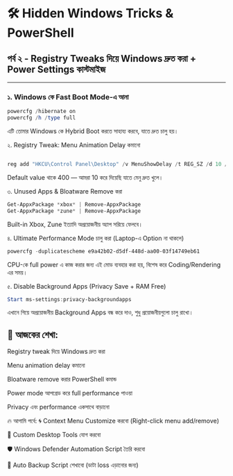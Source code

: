 # 🛠 Hidden Windows Tricks & PowerShell  
## পর্ব ২ - Registry Tweaks দিয়ে Windows দ্রুত করা + Power Settings কাস্টমাইজ

---

### ১. Windows কে Fast Boot Mode-এ আনা
```powershell
powercfg /hibernate on
powercfg /h /type full
```
এটি তোমার Windows কে Hybrid Boot করতে সাহায্য করবে, যাতে দ্রুত চালু হয়।

২. Registry Tweak: Menu Animation Delay কমানো
```powershell

reg add "HKCU\Control Panel\Desktop" /v MenuShowDelay /t REG_SZ /d 10 /f
```
Default value থাকে 400 — আমরা 10 করে দিয়েছি যাতে মেনু দ্রুত খুলে।

৩. Unused Apps & Bloatware Remove করা
```powershell
Get-AppxPackage *xbox* | Remove-AppxPackage
Get-AppxPackage *zune* | Remove-AppxPackage
```
Built-in Xbox, Zune ইত্যাদি অপ্রয়োজনীয় অ্যাপ সরিয়ে ফেলবে।

৪. Ultimate Performance Mode চালু করা (Laptop-এ Option না থাকলে)
```powershell
powercfg -duplicatescheme e9a42b02-d5df-448d-aa00-03f14749eb61
```
CPU-কে full power এ কাজ করার জন্য এই মোড ব্যবহার করা হয়, বিশেষ করে Coding/Rendering এর সময়।

৫. Disable Background Apps (Privacy Save + RAM Free)
```powershell
Start ms-settings:privacy-backgroundapps
```
এখানে গিয়ে অপ্রয়োজনীয় Background Apps বন্ধ করে দাও, শুধু প্রয়োজনীয়গুলো চালু রাখো।

## 🧠 আজকের শেখা:
Registry tweak দিয়ে Windows দ্রুত করা

Menu animation delay কমানো

Bloatware remove করার PowerShell কমান্ড

Power mode আপগ্রেড করে full performance পাওয়া

Privacy এবং performance একসাথে বাড়ানো

🔥 আগামি পর্বে:
🌀 Context Menu Customize করবো (Right-click menu add/remove)

🎯 Custom Desktop Tools যোগ করবো

🛡️ Windows Defender Automation Script তৈরি করবো

📂 Auto Backup Script শেখাবো (ডাটা loss এড়ানোর জন্য)
